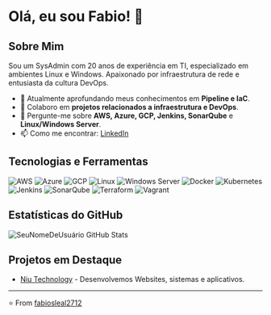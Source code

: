 # Olá, eu sou Fabio! 👋

## Sobre Mim
Sou um SysAdmin com 20 anos de experiência em TI, especializado em ambientes Linux e Windows. Apaixonado por infraestrutura de rede e entusiasta da cultura DevOps.

- 🌱 Atualmente aprofundando meus conhecimentos em **Pipeline e IaC**.
- 👯 Colaboro em **projetos relacionados a infraestrutura e DevOps**.
- 💬 Pergunte-me sobre **AWS, Azure, GCP, Jenkins, SonarQube** e **Linux/Windows Server**.
- 📫 Como me encontrar: [LinkedIn](https://www.linkedin.com/in/fabiosleal2712/)

## Tecnologias e Ferramentas
![AWS](https://img.shields.io/badge/-AWS-black?style=flat-square&logo=amazonaws)
![Azure](https://img.shields.io/badge/-Azure-black?style=flat-square&logo=microsoftazure)
![GCP](https://img.shields.io/badge/-GCP-black?style=flat-square&logo=googlecloud)
![Linux](https://img.shields.io/badge/-Linux-black?style=flat-square&logo=linux)
![Windows Server](https://img.shields.io/badge/-Windows%20Server-black?style=flat-square&logo=windows)
![Docker](https://img.shields.io/badge/-Docker-black?style=flat-square&logo=docker)
![Kubernetes](https://img.shields.io/badge/-Kubernetes-black?style=flat-square&logo=kubernetes)
![Jenkins](https://img.shields.io/badge/-Jenkins-black?style=flat-square&logo=jenkins)
![SonarQube](https://img.shields.io/badge/-SonarQube-black?style=flat-square&logo=sonarqube)
![Terraform](https://img.shields.io/badge/-Terraform-black?style=flat-square&logo=terraform)
![Vagrant](https://img.shields.io/badge/-Vagrant-black?style=flat-square&logo=vagrant)

## Estatísticas do GitHub
![SeuNomeDeUsuário GitHub Stats](https://github-readme-stats.vercel.app/api?username=fabiosleal2712&show_icons=true)

## Projetos em Destaque
- [Niu Technology](https://niutechnology.com.br/) - Desenvolvemos Websites, sistemas e  aplicativos.


---

⭐️ From [fabiosleal2712](https://github.com/fabiosleal2712)
